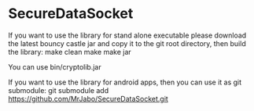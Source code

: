<!--   This file is part of SecureDataSocket
	   Copyright (C) 2017 Jakob Bode and Matthias Sekul

	   SecureDataSocket is free software: you can redistribute it and/or modify
	   it under the terms of the GNU General Public License as published by
	   the Free Software Foundation, either version 3 of the License, or
	   (at your option) any later version.

	   SecureDataSocket is distributed in the hope that it will be useful,
	   but WITHOUT ANY WARRANTY; without even the implied warranty of
	   MERCHANTABILITY or FITNESS FOR A PARTICULAR PURPOSE.  See the
	   GNU General Public License for more details.

	   You should have received a copy of the GNU General Public License
	   along with SecureDataSocket.  If not, see <http://www.gnu.org/licenses/>-->

# SecureDataSocket

If you want to use the library for stand alone executable
please download the latest bouncy castle jar and copy it to the git root directory, then build the library:
make clean
make
make jar

You can use bin/cryptolib.jar

If you want to use the library for android apps, then you can use it as git submodule:
git submodule add https://github.com/MrJabo/SecureDataSocket.git

